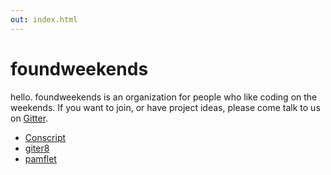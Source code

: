 ```yaml
---
out: index.html
---
```


  [1]: https://gitter.im/foundweekends/foundweekends

foundweekends
=============

hello. foundweekends is an organization for people who like coding on the weekends.
If you want to join, or have project ideas, please come talk to us on [Gitter][1].

- [Conscript](https://www.foundweekends.org/conscript/)
- [giter8](https://github.com/foundweekends/giter8)
- [pamflet](https://github.com/foundweekends/pamflet)

<div style="height: 300px">
<br>
</div>
